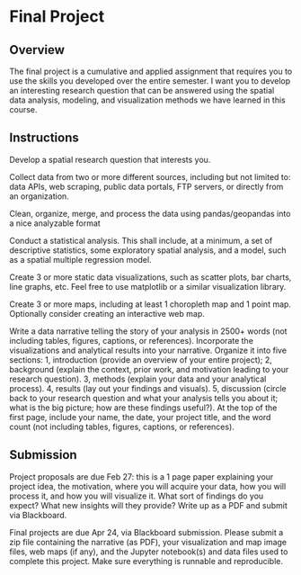# Final Project

## Overview

The final project is a cumulative and applied assignment that requires you to use the skills you developed over the entire semester. I want you to develop an interesting research question that can be answered using the spatial data analysis, modeling, and visualization methods we have learned in this course.

## Instructions

Develop a spatial research question that interests you.

Collect data from two or more different sources, including but not limited to: data APIs, web scraping, public data portals, FTP servers, or directly from an organization.

Clean, organize, merge, and process the data using pandas/geopandas into a nice analyzable format

Conduct a statistical analysis. This shall include, at a minimum, a set of descriptive statistics, some exploratory spatial analysis, and a model, such as a spatial multiple regression model.

Create 3 or more static data visualizations, such as scatter plots, bar charts, line graphs, etc. Feel free to use matplotlib or a similar visualization library.

Create 3 or more maps, including at least 1 choropleth map and 1 point map. Optionally consider creating an interactive web map.

Write a data narrative telling the story of your analysis in 2500+ words (not including tables, figures, captions, or references). Incorporate the visualizations and analytical results into your narrative. Organize it into five sections: 1, introduction (provide an overview of your entire project); 2, background (explain the context, prior work, and motivation leading to your research question). 3, methods (explain your data and your analytical process). 4, results (lay out your findings and visuals). 5, discussion (circle back to your research question and what your analysis tells you about it; what is the big picture; how are these findings useful?). At the top of the first page, include your name, the date, your project title, and the word count (not including tables, figures, captions, or references).

## Submission

Project proposals are due Feb 27: this is a 1 page paper explaining your project idea, the motivation, where you will acquire your data, how you will process it, and how you will visualize it. What sort of findings do you expect? What new insights will they provide? Write up as a PDF and submit via Blackboard.

Final projects are due Apr 24, via Blackboard submission. Please submit a zip file containing the narrative (as PDF), your visualization and map image files, web maps (if any), and the Jupyter notebook(s) and data files used to complete this project. Make sure everything is runnable and reproducible.
